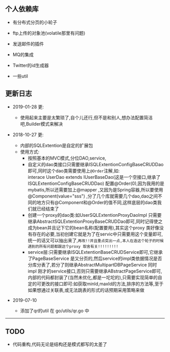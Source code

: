 

## 个人依赖库

* 有分布式分页的小轮子

* ftp上传的对象池(volatile那里有问题)

* 发送邮件的插件

* MQ的集成


* Twitter的id生成器

* 一些util


更新日志
---
-   2019-01-28 更:
    -   使用起来主要是太繁琐了,自个儿还行,但不是和别人,想办法配置简洁吧,Builder模式来解决

-   2018-10-27 更:
	-   内部的SQLExtention是自定的扩展包
	-   使用方式:
	    -   按照基本的MVC模式,分位DAO,service,
	    -   自定义的dao类接口只需要继承ISQLExtentionConfigBaseCRUDDao 即可,同时这个dao类需要使用上`@Order`注解,如:<br>
 interace UserDao extends IUserBaseDao(这是一个空接口,继承了ISQLExtentionConfigBaseCRUDDao)  配置@Order(0),因为我用的是mybatis,所以还需要加上@mapper ,又因为是Spring容器,所以要使用@Component(value="sss") ,分了几个库就需要几个dao,dao之间不同的地方只有@Component和@Order的值不同,这样底层的dao类我们就已经结束了
        -   创建一个proxy的dao类:如UserSQLExtentionProxyDaoImpl 只需要继承AbstractSQLExtentionProxyBaseCRUDDao即可,同时记得使之成为bean并且记下它的bean名称(配置要用),其实这个proxy 类好像没有存在的必要,当初创建它就是为了在servic中只需要用这个变量即可,统一的话又可以抽出来了,`再改!!并且重点突出一点,本人在造这个轮子的时候遇到的所有问题都跟这个proxy 取舍有关!!!!!!!!!`
        -   service层:只需要继承ISQLExtentionBaseCRUDService即可,它继承了PageBaseService 是又分页的,然后service的impl类依据情况是否分库分表了,若分了则继承AbstractMultipartDBPageService 同时impl 刚才的service接口,否则只需要继承ABstractPageService即可,内部的代码都封装了(当然未优化,都是一坨坨的),只需要实现简单的自定的可更改的接口即可:如获取minId,maxId的方法,排序的方法等,至于如果想通过关联表,或无法跳表的形式的话预期采用策略来做
-   2019-07-10
    -   添加了qr的util 在 go/utils/qr.go 中
    
    
---

TODO
--- 
* 代码重构,代码无论是结构还是模式都写的太差了   